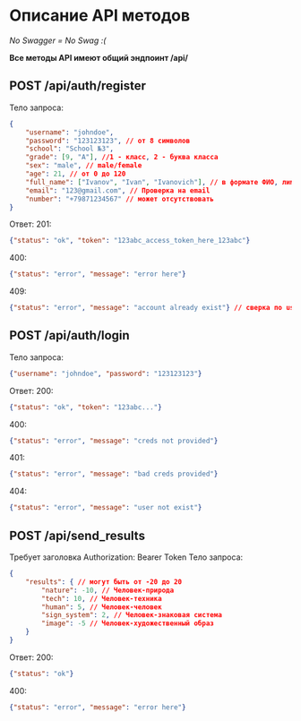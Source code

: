 # Описание API методов
*No Swagger = No Swag :(*

**Все методы API имеют общий эндпоинт /api/**
## POST /api/auth/register
Тело запроса:
```json
{
    "username": "johndoe",
    "password": "123123123", // от 8 символов
    "school": "School №3",
    "grade": [9, "A"], //1 - класс, 2 - буква класса
    "sex": "male", // male/female
    "age": 21, // от 0 до 120
    "full_name": ["Ivanov", "Ivan", "Ivanovich"], // в формате ФИО, лимит на каждую часть 40 символов
    "email": "123@gmail.com", // Проверка на email
    "number": "+79871234567" // может отсутствовать
}
```
Ответ:
201:
```json
{"status": "ok", "token": "123abc_access_token_here_123abc"}
```
400:
```json
{"status": "error", "message": "error here"}
```
409:
```json
{"status": "error", "message": "account already exist"} // сверка по username и email
```
## POST /api/auth/login
Тело запроса:
```json
{"username": "johndoe", "password": "123123123"}
```
Ответ:
200:
```json
{"status": "ok", "token": "123abc..."}
```
400:
```json
{"status": "error", "message": "creds not provided"}
```
401:
```json
{"status": "error", "message": "bad creds provided"}
```
404:
```json
{"status": "error", "message": "user not exist"}
```
## POST /api/send_results
Требует заголовка Authorization: Bearer Token
Тело запроса:
```json
{
    "results": { // могут быть от -20 до 20
        "nature": -10, // Человек-природа
        "tech": 10, // Человек-техника
        "human": 5, // Человек-человек
        "sign_system": 2, // Человек-знаковая система
        "image": -5 // Человек-художественный образ
    }
}
```
Ответ:
200:
```json
{"status": "ok"}
```
400:
```json
{"status": "error", "message": "error here"}
```